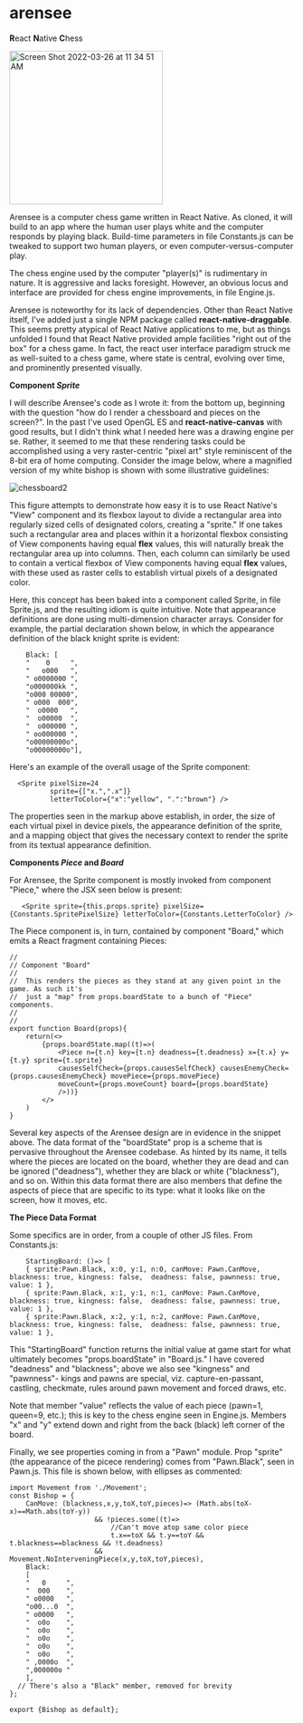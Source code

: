 # arensee
**R**eact **N**ative **C**hess


<img width="271" alt="Screen Shot 2022-03-26 at 11 34 51 AM" src="https://user-images.githubusercontent.com/42191239/160246582-225041a3-402f-4b69-b8f4-8fa57c172fb7.png">
 
Arensee is a computer chess game written in React Native. As cloned, it will build to an app where the human user plays white and the computer responds by playing black. Build-time parameters in file Constants.js can be tweaked to support two human players, or even computer-versus-computer play.

The chess engine used by the computer "player(s)" is rudimentary in nature. It is aggressive and lacks foresight. However, an obvious locus and interface are provided for chess engine improvements, in file Engine.js.

Arensee is noteworthy for its lack of dependencies. Other than React Native itself, I've added just a single NPM package called **react-native-draggable**. This seems pretty atypical of React Native applications to me, but as things unfolded I found that React Native provided ample facilities "right out of the box" for a chess game. In fact, the react user interface paradigm struck me as well-suited to a chess game, where state is central, evolving over time, and prominently presented visually. 

**Component *Sprite*** 

I will describe Arensee's code as I wrote it: from the bottom up, beginning with the question "how do I render a chessboard and pieces on the screen?". In the past I've used OpenGL ES and **react-native-canvas** with good results, but I didn't think what I needed here was a drawing engine per se. Rather, it seemed to me that these rendering tasks could be accomplished using a very raster-centric "pixel art" style reminiscent of the 8-bit era of home computing. Consider the image below, where a magnified version of my white bishop is shown with some illustrative guidelines:

![chessboard2](https://user-images.githubusercontent.com/42191239/160249174-86069be6-6d3d-47dd-8adf-649752f57c84.png)

This figure attempts to demonstrate how easy it is to use React Native's "View" component and its flexbox layout to divide a rectangular area into regularly sized cells of designated colors, creating a "sprite." If one takes such a rectangular area and places within it a horizontal flexbox consisting of View components having equal **flex** values, this will naturally break the rectangular area up into columns. Then, each column can similarly be used to contain a vertical flexbox of View components having equal **flex** values, with these used as raster cells to establish virtual pixels of a designated color. 

Here, this concept has been baked into a component called Sprite, in file Sprite.js, and the resulting idiom is quite intuitive. Note that appearance definitions are done using multi-dimension character arrays. Consider for example, the partial declaration shown below, in which the appearance definition of the black knight sprite is evident:

```
    Black: [
	"    0     ",
	"   o000   ",
	" o0000000 ",
	"o000000kk ",
	"o000 00000",
	" o000  000",
	"  o0000   ",
	"  o00000  ",
	"  o000000 ",
	" oo000000 ",
	"o00000000o",
	"o00000000o"],
```

Here's an example of the overall usage of the Sprite component:
```
  <Sprite pixelSize=24
          sprite={["x.",".x"]}
          letterToColor={"x":"yellow", ".":"brown"} />
```
The properties seen in the markup above establish, in order, the size of each virtual pixel in device pixels, the appearance definition of the sprite, and a mapping object that gives the necessary context to render the sprite from its textual appearance definition.

**Components *Piece* and *Board*** 

For Arensee, the Sprite component is mostly invoked from component "Piece," where the JSX seen below is present:
```
   <Sprite sprite={this.props.sprite} pixelSize={Constants.SpritePixelSize} letterToColor={Constants.LetterToColor} />
```
The Piece component is, in turn, contained by component "Board," which emits a React fragment containing Pieces:
```
//
// Component "Board"
//
//  This renders the pieces as they stand at any given point in the game. As such it's
//  just a "map" from props.boardState to a bunch of "Piece" components.
//
//
export function Board(props){
    return(<>
        {props.boardState.map((t)=>(
            <Piece n={t.n} key={t.n} deadness={t.deadness} x={t.x} y={t.y} sprite={t.sprite}
            causesSelfCheck={props.causesSelfCheck} causesEnemyCheck={props.causesEnemyCheck} movePiece={props.movePiece}  
            moveCount={props.moveCount} board={props.boardState}
            />))}
        </>
    )
}

```
Several key aspects of the Arensee design are in evidence in the snippet above. The data format of the "boardState" prop is a scheme that is pervasive throughout the Arensee codebase. As hinted by its name, it tells where the pieces are located on the board, whether they are dead and can be ignored ("deadness"), whether they are black or white ("blackness"), and so on. Within this data format there are also members that define the aspects of piece that are specific to its type: what it looks like on the screen, how it moves, etc.

**The Piece Data Format**

Some specifics are in order, from a couple of other JS files. From Constants.js:

```
    StartingBoard: ()=> [
	{ sprite:Pawn.Black, x:0, y:1, n:0, canMove: Pawn.CanMove, blackness: true, kingness: false,  deadness: false, pawnness: true, value: 1 },
	{ sprite:Pawn.Black, x:1, y:1, n:1, canMove: Pawn.CanMove, blackness: true, kingness: false,  deadness: false, pawnness: true, value: 1 },
	{ sprite:Pawn.Black, x:2, y:1, n:2, canMove: Pawn.CanMove, blackness: true, kingness: false,  deadness: false, pawnness: true, value: 1 },

```
This "StartingBoard" function returns the initial value at game start for what ultimately becomes "props.boardState" in "Board.js." I have covered "deadness" and "blackness"; above we also see "kingness" and "pawnness"- kings and pawns are special, viz. capture-en-passant, castling, checkmate, rules around pawn movement and forced draws, etc.

Note that member "value" reflects the value of each piece (pawn=1, queen=9, etc.); this is key to the chess engine seen in Engine.js. Members "x" and "y" extend down and right from the back (black) left corner of the board. 

Finally, we see properties coming in from a "Pawn" module. Prop "sprite" (the appearance of the picece rendering) comes from "Pawn.Black", seen in Pawn.js. This file is shown below, with ellipses as commented:

```
import Movement from './Movement';
const Bishop = {
    CanMove: (blackness,x,y,toX,toY,pieces)=> (Math.abs(toX-x)==Math.abs(toY-y))
					 && !pieces.some((t)=>
					     //Can't move atop same color piece
					     t.x==toX && t.y==toY && t.blackness==blackness && !t.deadness) 
					 && Movement.NoInterveningPiece(x,y,toX,toY,pieces),
    Black:
    [
	"   0     ",
	"  000    ",
	" o0000   ",
	"o00...0  ",
	" o0000   ",
	"  o0o    ",
	"  o0o    ",
	"  o0o    ",
	"  o0o    ",
	"  o0o    ",
	" ,0000o  ",
	",000000o "
    ],
  // There's also a "Black" member, removed for brevity
};

export {Bishop as default};

```



